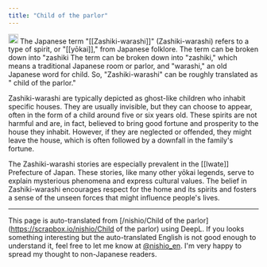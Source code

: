 ```yaml
---
title: "Child of the parlor"
---
```


<img src='https://scrapbox.io/api/pages/nishio-en/gpt/icon' alt='gpt.icon' height="19.5"/> The Japanese term "[[Zashiki-warashi]]" (Zashiki-warashi) refers to a type of spirit, or "[[yōkai]]," from Japanese folklore. The term can be broken down into "zashiki The term can be broken down into "zashiki," which means a traditional Japanese room or parlor, and "warashi," an old Japanese word for child. So, "Zashiki-warashi" can be roughly translated as " child of the parlor."

Zashiki-warashi are typically depicted as ghost-like children who inhabit specific houses. They are usually invisible, but they can choose to appear, often in the form of a child around five or six years old. These spirits are not harmful and are, in fact, believed to bring good fortune and prosperity to the house they inhabit. However, if they are neglected or offended, they might leave the house, which is often followed by a downfall in the family's fortune.

The Zashiki-warashi stories are especially prevalent in the [[Iwate]] Prefecture of Japan. These stories, like many other yōkai legends, serve to explain mysterious phenomena and express cultural values. The belief in Zashiki-warashi encourages respect for the home and its spirits and fosters a sense of the unseen forces that might influence people's lives.

---
This page is auto-translated from [/nishio/Child of the parlor](https://scrapbox.io/nishio/Child of the parlor) using DeepL. If you looks something interesting but the auto-translated English is not good enough to understand it, feel free to let me know at [@nishio_en](https://twitter.com/nishio_en). I'm very happy to spread my thought to non-Japanese readers.